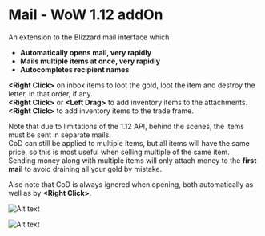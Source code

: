 # Mail - WoW 1.12 addOn

An extension to the Blizzard mail interface which
- **Automatically opens mail, very rapidly**
- **Mails multiple items at once, very rapidly**
- **Autocompletes recipient names**

**\<Right Click>** on inbox items to loot the gold, loot the item and destroy the letter, in that order, if any.<br/>
**\<Right Click>** or **\<Left Drag>** to add inventory items to the attachments.<br/>
**\<Right Click>** to add inventory items to the trade frame.

Note that due to limitations of the 1.12 API, behind the scenes, the items must be sent in separate mails.<br/>
CoD can still be applied to multiple items, but all items will have the same price, so this is most useful when selling multiple of the same item.<br>
Sending money along with multiple items will only attach money to the **first mail** to avoid draining all your gold by mistake.<br>

Also note that CoD is always ignored when opening, both automatically as well as by **\<Right Click>**.

![Alt text](http://i.imgur.com/H0MUmXd.png)

![Alt text](http://i.imgur.com/ZDyfMIK.png)
